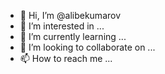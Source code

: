 - 👋 Hi, I’m @alibekumarov
- 👀 I’m interested in ...
- 🌱 I’m currently learning ...
- 💞️ I’m looking to collaborate on ...
- 📫 How to reach me ...

<!---
alibekumarov/alibekumarov is a ✨ special ✨ repository because its `README.md` (this file) appears on your GitHub profile.
You can click the Preview link to take a look at your changes.
--->
